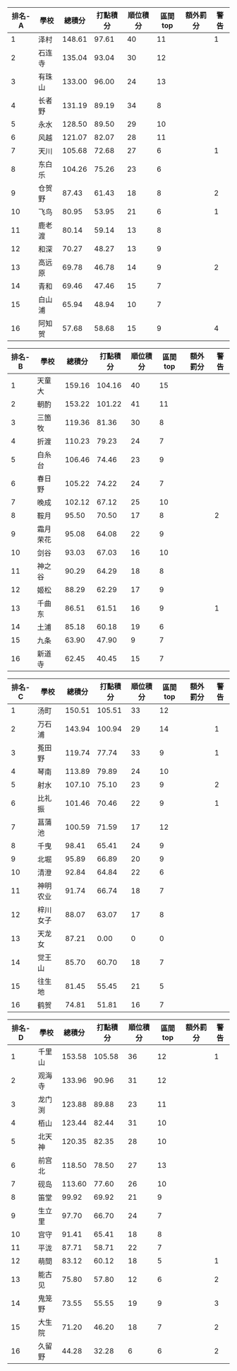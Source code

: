 排名-A|學校|總積分|打點積分|順位積分|區間top|額外罰分|警告
-|-|-|-|-|-|-|-
1|泽村|148.61 |97.61 |40|11||1
2|石连寺|135.04 |93.04 |30|12||
3|有珠山|133.00 |96.00 |24|13||
4|长者野|131.19 |89.19 |34|8||
5|永水|128.50 |89.50 |29|10||
6|风越|121.07 |82.07 |28|11||
7|天川|105.68 |72.68 |27|6||1
8|东白乐|104.26 |75.26 |23|6||
9|仓贺野|87.43 |61.43 |18|8||2
10|飞鸟|80.95 |53.95 |21|6||1
11|鹿老渡|80.14 |59.14 |13|8||
12|和深|70.27 |48.27 |13|9||
13|高远原|69.78 |46.78 |14|9||2
14|青和|69.46 |47.46 |15|7||
15|白山浦|65.94 |48.94 |10|7||
16|阿知贺|57.68 |58.68 |15|9||4

排名-B|學校|總積分|打點積分|順位積分|區間top|額外罰分|警告
-|-|-|-|-|-|-|-
1|天童大|159.16 |104.16 |40|15||
2|朝酌|153.22 |101.22 |41|11||
3|三箇牧|119.36 |81.36 |30|8||
4|折渡|110.23 |79.23 |24|7||
5|白糸台|106.46 |74.46 |23|9||
6|春日野|105.22 |74.22 |24|7||
7|晚成|102.12 |67.12 |25|10||
8|鞍月|95.50 |70.50 |17|8||2
9|霜月荣花|95.08 |64.08 |22|9||
10|剑谷|93.03 |67.03 |16|10||
11|神之谷|90.29 |64.29 |18|8||
12|姬松|88.29 |62.29 |17|9||
13|千曲东|86.51 |61.51 |16|9||1
14|土浦|85.18 |60.18 |19|6||
15|九条|63.90 |47.90 |9|7||
16|新道寺|62.45 |40.45 |15|7||

排名-C|學校|總積分|打點積分|順位積分|區間top|額外罰分|警告
-|-|-|-|-|-|-|-
1|汤町|150.51 |105.51 |33|12||
2|万石浦|143.94 |100.94 |29|14||1
3|菟田野|119.74 |77.74 |33|9||1
4|琴南|113.89 |79.89 |24|10||
5|射水|107.10 |75.10 |23|9||2
6|比礼振|101.46 |70.46 |22|9||1
7|菖蒲池|100.59 |71.59 |17|12||
8|千曳|98.41 |65.41 |24|9||
9|北堀|95.89 |66.89 |20|9||
10|清澄|92.84 |64.84 |22|6||
11|神明农业|91.74 |66.74 |18|7||
12|梓川女子|88.07 |63.07 |17|8||
13|天龙女|87.21 |0.00 |0|0||
14|觉王山|85.70 |60.70 |18|7||
15|往生地|81.45 |55.45 |21|5||
16|鹤贺|74.81 |51.81 |16|7||

排名-D|學校|總積分|打點積分|順位積分|區間top|額外罰分|警告
-|-|-|-|-|-|-|-
1|千里山|153.58 |105.58 |36|12||1
2|观海寺|133.96 |90.96 |31|12||
3|龙门渕|123.88 |89.88 |23|11||
4|栢山|123.44 |82.44 |31|10||
5|北天神|120.35 |82.35 |28|10||
6|前宫北|118.50 |78.50 |27|13||
7|砚岛|113.60 |77.60 |26|10||
8|笛堂|99.92 |69.92 |21|9||
9|生立里|97.70 |66.70 |24|7||
10|宫守|91.41 |65.41 |18|8||
11|平泷|87.71 |58.71 |22|7||
12|萌間|83.12 |60.12 |18|5||1
13|能古见|75.80 |57.80 |12|6||2
14|鬼笼野|73.55 |55.55 |19|9||3
15|大生院|71.20 |46.20 |18|7||2
16|久留野|44.28 |32.28 |6|6||2
